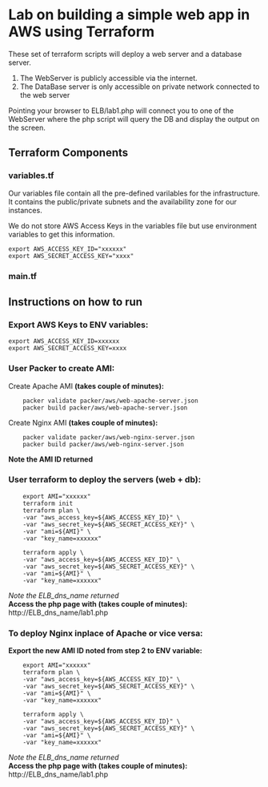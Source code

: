 # Lab on building a simple web app in AWS using Terraform

These set of terraform scripts will deploy a web server and a database server.
1. The WebServer is publicly accessible via the internet.
2. The DataBase server is only accessible on private network connected to the web server

Pointing your browser to ELB/lab1.php will connect you to one of the WebServer where the php script will query the DB and display the output on the screen.

## Terraform Components

### variables.tf

Our variables file contain all the pre-defined varilables for the infrastructure. It contains the public/private subnets and the availability zone for our instances. 

We do not store AWS Access Keys in the variables file but use environment variables to get this information.

```
export AWS_ACCESS_KEY_ID="xxxxxx"
export AWS_SECRET_ACCESS_KEY="xxxx"
```

### main.tf


## Instructions on how to run

### Export AWS Keys to ENV variables:
    export AWS_ACCESS_KEY_ID=xxxxxx
    export AWS_SECRET_ACCESS_KEY=xxxx

### User Packer to create AMI:

Create Apache AMI **(takes couple of minutes):**
```
    packer validate packer/aws/web-apache-server.json
    packer build packer/aws/web-apache-server.json
```

Create Nginx AMI **(takes couple of minutes):**
```
    packer validate packer/aws/web-nginx-server.json
    packer build packer/aws/web-nginx-server.json 
```
**Note the AMI ID returned**

### User terraform to deploy the servers (web + db):
```
    export AMI="xxxxxx"
    terraform init
    terraform plan \
    -var "aws_access_key=${AWS_ACCESS_KEY_ID}" \
    -var "aws_secret_key=${AWS_SECRET_ACCESS_KEY}" \
    -var "ami=${AMI}" \
    -var "key_name=xxxxxx"
```
```
    terraform apply \
    -var "aws_access_key=${AWS_ACCESS_KEY_ID}" \
    -var "aws_secret_key=${AWS_SECRET_ACCESS_KEY}" \
    -var "ami=${AMI}" \
    -var "key_name=xxxxxx"
```
*Note the ELB_dns_name returned*  
**Access the php page with (takes couple of minutes):**  
    http://ELB_dns_name/lab1.php

### To deploy Nginx inplace of Apache or vice versa:
**Export the new AMI ID noted from step 2 to ENV variable:**
```
    export AMI="xxxxxx"
    terraform plan \
    -var "aws_access_key=${AWS_ACCESS_KEY_ID}" \
    -var "aws_secret_key=${AWS_SECRET_ACCESS_KEY}" \
    -var "ami=${AMI}" \
    -var "key_name=xxxxxx"

```
```
    terraform apply \
    -var "aws_access_key=${AWS_ACCESS_KEY_ID}" \
    -var "aws_secret_key=${AWS_SECRET_ACCESS_KEY}" \
    -var "ami=${AMI}" \
    -var "key_name=xxxxxx"
```
*Note the ELB_dns_name returned*  
**Access the php page with (takes couple of minutes):**  
    http://ELB_dns_name/lab1.php

